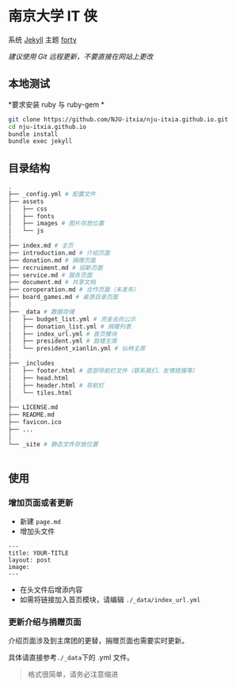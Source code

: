 # 南京大学 IT 侠

系统 [Jekyll](jekyllrb.com/docs/quickstart/)
主题 [forty](https://github.com/andrewbanchich/forty-jekyll-theme)

*建议使用 Git 远程更新，不要直接在网站上更改*

## 本地测试

*要求安装 ruby 与 ruby-gem *

``` sh
git clone https://github.com/NJU-itxia/nju-itxia.github.io.git
cd nju-itxia.github.io
bundle install
bundle exec jekyll 
```

## 目录结构

``` sh
.
├── _config.yml # 配置文件
├── assets
│   ├── css
│   ├── fonts
│   ├── images # 图片存放位置
│   └── js
│
├── index.md # 主页
├── introduction.md # 介绍页面
├── donation.md # 捐赠页面
├── recruiment.md # 招新页面
├── service.md # 服务页面
├── document.md # 共享文档
├── coroperation.md # 合作页面（未发布）
├── board_games.md # 桌游目录页面
│
├── _data # 数据存储
│   ├── budget_list.yml # 资金去向公示
│   ├── donation_list.yml # 捐赠列表 
│   ├── index_url.yml # 首页模块
│   ├── president.yml # 鼓楼主席
│   └── president_xianlin.yml # 仙林主席
│
├── _includes
│   ├── footer.html # 底部导航栏文件（联系我们、友情链接等）
│   ├── head.html
│   ├── header.html # 导航栏
│   └── tiles.html
│
├── LICENSE.md
├── README.md
├── favicon.ico 
├── ...
│
└── _site # 静态文件存放位置
                                                                   
```

## 使用

### 增加页面或者更新

- 新建 `page.md`
- 增加头文件
```
---
title: YOUR-TITLE
layout: post
image: 
--- 
```
- 在头文件后增添内容
- 如需将链接加入首页模块，请编辑 `./_data/index_url.yml`

### 更新介绍与捐赠页面

介绍页面涉及到主席团的更替，捐赠页面也需要实时更新。

具体请直接参考`./_data`下的 .yml 文件。

> 格式很简单，请务必注意缩进

